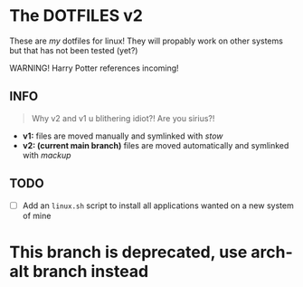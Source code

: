 # The DOTFILES v2
These are _my_ dotfiles for linux! They will propably work on other systems but that has not been tested (yet?)  

WARNING! Harry Potter references incoming!
## INFO
> Why v2 and v1 u blithering idiot?! Are you sirius?!
- **v1:** files are moved manually and symlinked with _stow_
- **v2: (current main branch)** files are moved automatically and symlinked with _mackup_


## TODO
- [ ] Add an `linux.sh` script to install all applications wanted on a new system of mine


# This branch is deprecated, use arch-alt branch instead
